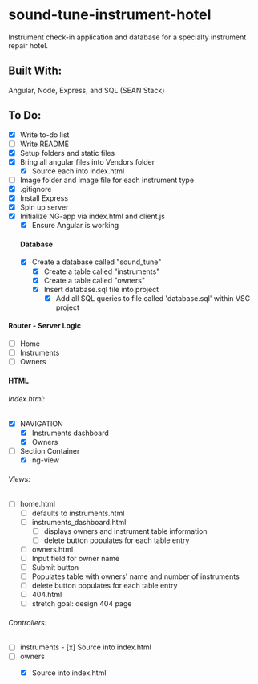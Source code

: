 # sound-tune-instrument-hotel
Instrument check-in application and database for a specialty instrument repair hotel. 

## Built With:
Angular, Node, Express, and SQL (SEAN Stack)

## To Do: 
- [x] Write to-do list
- [ ] Write README
- [x] Setup folders and static files 
- [x] Bring all angular files into Vendors folder
  - [x] Source each into index.html
- [ ] Image folder and image file for each instrument type
- [x] .gitignore
- [x] Install Express
- [x] Spin up server 
- [x] Initialize NG-app via index.html and client.js
    - [x] Ensure Angular is working

  #### Database 
  - [x] Create a database called "sound_tune"
    - [x] Create a table called "instruments"
    - [x] Create a table called "owners"
    - [x] Insert database.sql file into project
      - [x] Add all SQL queries to file called 'database.sql' within VSC project 

 #### Router - Server Logic
 - [ ] Home
 - [ ] Instruments
 - [ ] Owners
 
 #### HTML
 ###### Index.html:
   - [x] NAVIGATION
       - [x] Instruments dashboard
       - [x] Owners
   - [ ] Section Container
       - [x] ng-view  
   
  ###### Views: 
   - [ ] home.html
     - [ ] defaults to instruments.html
     - [ ] instruments_dashboard.html
       - [ ] displays owners and instrument table information
       - [ ] delete button populates for each table entry
     - [ ] owners.html
      - [ ] Input field for owner name
      - [ ] Submit button 
      - [ ] Populates table with owners' name and number of instruments
      - [ ] delete button populates for each table entry
     - [ ] 404.html
      - [ ] stretch goal: design 404 page
     
   ###### Controllers:
   - [ ] instruments
    - [x] Source into index.html
   - [ ] owners
     - [x] Source into index.html

     
